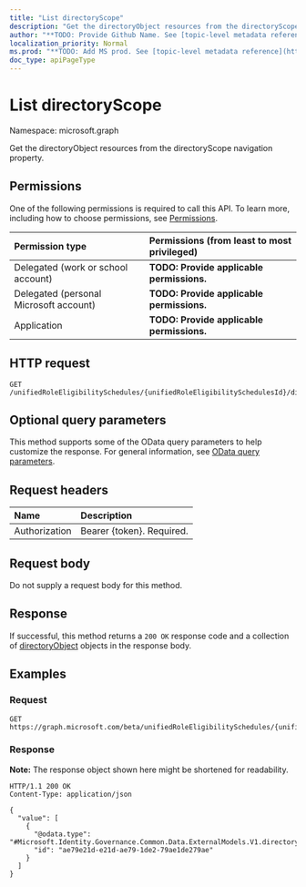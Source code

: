 ```yaml
---
title: "List directoryScope"
description: "Get the directoryObject resources from the directoryScope navigation property."
author: "**TODO: Provide Github Name. See [topic-level metadata reference](https://msgo.azurewebsites.net/add/document/guidelines/metadata.html#topic-level-metadata)**"
localization_priority: Normal
ms.prod: "**TODO: Add MS prod. See [topic-level metadata reference](https://msgo.azurewebsites.net/add/document/guidelines/metadata.html#topic-level-metadata)**"
doc_type: apiPageType
---
```


# List directoryScope
Namespace: microsoft.graph

Get the directoryObject resources from the directoryScope navigation property.

## Permissions
One of the following permissions is required to call this API. To learn more, including how to choose permissions, see [Permissions](/graph/permissions-reference).

|Permission type|Permissions (from least to most privileged)|
|:---|:---|
|Delegated (work or school account)|**TODO: Provide applicable permissions.**|
|Delegated (personal Microsoft account)|**TODO: Provide applicable permissions.**|
|Application|**TODO: Provide applicable permissions.**|

## HTTP request

<!-- {
  "blockType": "ignored"
}
-->
``` http
GET /unifiedRoleEligibilitySchedules/{unifiedRoleEligibilitySchedulesId}/directoryScope
```

## Optional query parameters
This method supports some of the OData query parameters to help customize the response. For general information, see [OData query parameters](/graph/query-parameters).

## Request headers
|Name|Description|
|:---|:---|
|Authorization|Bearer {token}. Required.|

## Request body
Do not supply a request body for this method.

## Response

If successful, this method returns a `200 OK` response code and a collection of [directoryObject](../resources/directoryobject.md) objects in the response body.

## Examples

### Request
<!-- {
  "blockType": "request",
  "name": "list_directoryobject"
}
-->
``` http
GET https://graph.microsoft.com/beta/unifiedRoleEligibilitySchedules/{unifiedRoleEligibilitySchedulesId}/directoryScope
```


### Response
**Note:** The response object shown here might be shortened for readability.
<!-- {
  "blockType": "response",
  "truncated": true,
  "@odata.type": "Collection(Microsoft.Identity.Governance.Common.Data.ExternalModels.V1.directoryObject)"
}
-->
``` http
HTTP/1.1 200 OK
Content-Type: application/json

{
  "value": [
    {
      "@odata.type": "#Microsoft.Identity.Governance.Common.Data.ExternalModels.V1.directoryObject",
      "id": "ae79e21d-e21d-ae79-1de2-79ae1de279ae"
    }
  ]
}
```

